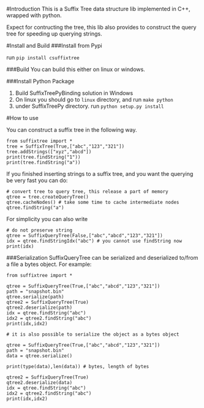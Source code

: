 #Introduction
This is a Suffix Tree data structure lib implemented in C++, wrapped with python.

Expect for contructing the tree, this lib also provides to construct the query tree for speeding up querying strings.

#Install and Build
###Install from Pypi

run `pip install csuffixtree`

###Build
You can build this either on linux or windows.


###Install Python Package

1. Build SuffixTreePyBinding solution in Windows
2. On linux you should go to `linux` directory, and run `make python` 
3. under SuffixTreePy directory. run `python setup.py install`

#How to use

You can construct a suffix tree in the following way.
```
from suffixtree import *
tree = SuffixTree(True,["abc","123","321"])
tree.addStrings(["xyz","abcd"])
print(tree.findString("1"))
print(tree.findString("a"))

```

If you finished inserting strings to a suffix tree, and you want the querying be very fast
you can do:

```
# convert tree to query tree, this release a part of memory
qtree = tree.createQueryTree()
qtree.cacheNodes() # take some time to cache intermediate nodes
qtree.findString("a")

```

For simplicity you can also write

```
# do not preserve string
qtree = SuffixQueryTree(False,["abc","abcd","123","321"])
idx = qtree.findStringIdx("abc") # you cannot use findString now
print(idx)
```

###Serialization 
SuffixQueryTree can be serialized and deserialized to/from a file a bytes object.
For example:

```
from suffixtree import *

qtree = SuffixQueryTree(True,["abc","abcd","123","321"])
path = "snapshot.bin"
qtree.serialize(path)
qtree2 = SuffixQueryTree(True)
qtree2.deserialize(path)
idx = qtree.findString("abc") 
idx2 = qtree2.findString("abc")
print(idx,idx2)

# it is also possible to serialize the object as a bytes object

qtree = SuffixQueryTree(True,["abc","abcd","123","321"])
path = "snapshot.bin"
data = qtree.serialize()

print(type(data),len(data)) # bytes, length of bytes

qtree2 = SuffixQueryTree(True)
qtree2.deserialize(data)
idx = qtree.findString("abc") 
idx2 = qtree2.findString("abc")
print(idx,idx2)
```

